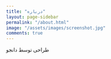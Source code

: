 ```yaml
---
title: "درباره"
layout: page-sidebar
permalink: "/about.html"
image: "/assets/images/screenshot.jpg"
comments: true
---
```


طراحی توسط دانجو